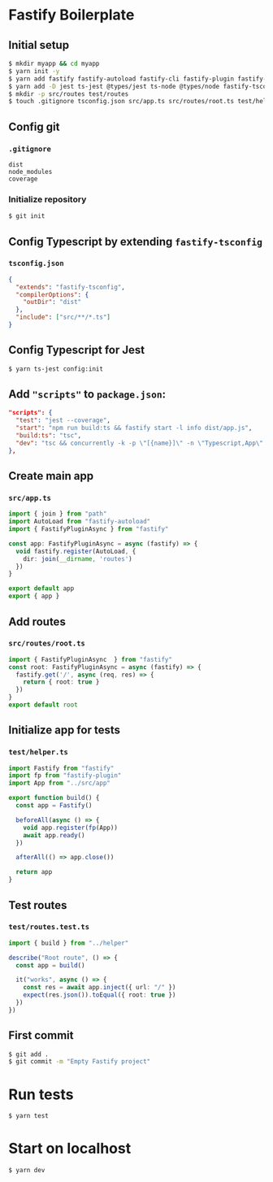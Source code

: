 # Fastify Boilerplate

## Initial setup
```bash
$ mkdir myapp && cd myapp
$ yarn init -y
$ yarn add fastify fastify-autoload fastify-cli fastify-plugin fastify-sensible
$ yarn add -D jest ts-jest @types/jest ts-node @types/node fastify-tsconfig typescript cross-env concurrently
$ mkdir -p src/routes test/routes
$ touch .gitignore tsconfig.json src/app.ts src/routes/root.ts test/helper.ts test/routes/root.test.ts
```

## Config git
### `.gitignore`
```
dist
node_modules
coverage
```

### Initialize repository
```bash
$ git init
```

## Config Typescript by extending `fastify-tsconfig`
### `tsconfig.json`
```json
{
  "extends": "fastify-tsconfig",
  "compilerOptions": {
    "outDir": "dist"
  },
  "include": ["src/**/*.ts"]
}
```

## Config Typescript for Jest
```bash
$ yarn ts-jest config:init
```

## Add `"scripts"` to `package.json`:
```json
"scripts": {
  "test": "jest --coverage",
  "start": "npm run build:ts && fastify start -l info dist/app.js",
  "build:ts": "tsc",
  "dev": "tsc && concurrently -k -p \"[{name}]\" -n \"Typescript,App\" -c \"yellow.bold,cyan.bold\" \"tsc -w\" \"fastify start --ignore-watch=.ts$ -w -l info -P dist/app.js\""
},
```

## Create main app
### `src/app.ts`
```typescript
import { join } from "path"
import AutoLoad from "fastify-autoload"
import { FastifyPluginAsync } from "fastify"

const app: FastifyPluginAsync = async (fastify) => {
  void fastify.register(AutoLoad, {
    dir: join(__dirname, 'routes')
  })
}

export default app
export { app }
```

## Add routes
### `src/routes/root.ts`
```typescript
import { FastifyPluginAsync  } from "fastify"
const root: FastifyPluginAsync = async (fastify) => {
  fastify.get('/', async (req, res) => {
    return { root: true }
  })
}
export default root
```

## Initialize app for tests
### `test/helper.ts`
```typescript
import Fastify from "fastify"
import fp from "fastify-plugin"
import App from "../src/app"

export function build() {
  const app = Fastify()

  beforeAll(async () => {
    void app.register(fp(App))
    await app.ready()
  })

  afterAll(() => app.close())

  return app
}
```

## Test routes
### `test/routes.test.ts`
```typescript
import { build } from "../helper"

describe("Root route", () => {
  const app = build()

  it("works", async () => {
    const res = await app.inject({ url: "/" })
    expect(res.json()).toEqual({ root: true })
  })
})
```

## First commit
```bash
$ git add .
$ git commit -m "Empty Fastify project"
```

# Run tests
```bash
$ yarn test
```

# Start on localhost
```bash
$ yarn dev
```
